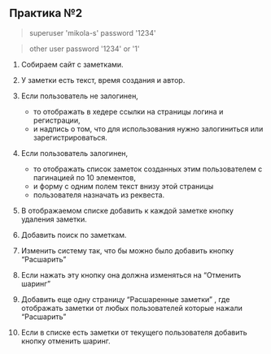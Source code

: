 ## Практика №2

> superuser 'mikola-s' password '1234'

> other user password '1234' or '1'

1. Собираем сайт с заметками.

1. У заметки есть текст, время создания и автор.

1. Если пользователь не залогинен, 

    - то отображать в хедере ссылки на страницы логина и регистрации, 
    - и надпись о том, что для использования нужно залогиниться или зарегистрироваться.

1. Если пользователь залогинен, 
    - то отображать список заметок созданных этим пользователем с пагинацией по 10 элементов, 
    - и форму с одним полем текст внизу этой страницы 
    - пользователя назначать из реквеста.

1. В отображаемом списке добавить к каждой заметке кнопку удаления заметки. 

1. Добавить поиск по заметкам.

1. Изменить систему так, что бы можно было добавить кнопку “Расшарить”

1. Если нажать эту кнопку она должна изменяться на “Отменить шаринг”

1. Добавить еще одну страницу “Расшаренные заметки” , где отображать заметки от любых пользователей которые нажали “Расшарить”

1. Если в списке есть заметки от текущего пользователя добавить кнопку отменить шаринг.

